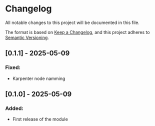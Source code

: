 # Changelog

All notable changes to this project will be documented in this file.

The format is based on [Keep a Changelog](https://keepachangelog.com/en/1.0.0/),
and this project adheres to [Semantic Versioning](https://semver.org/spec/v2.0.0.html).

## [0.1.1] - 2025-05-09
### Fixed:
- Karpenter node namming

## [0.1.0] - 2025-05-09
### Added:
- First release of the module